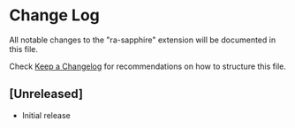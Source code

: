 # Change Log
All notable changes to the "ra-sapphire" extension will be documented in this file.

Check [Keep a Changelog](http://keepachangelog.com/) for recommendations on how to structure this file.

## [Unreleased]
- Initial release
